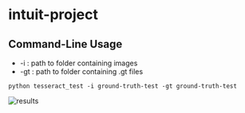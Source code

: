 # intuit-project
## Command-Line Usage
* -i : path to folder containing images
* -gt : path to folder containing .gt files
```
python tesseract_test -i ground-truth-test -gt ground-truth-test
```
![results](https://github.com/thelandsquid/intuit-project/blob/master/results/ground_truth_test_results.JPG "Test Results")
